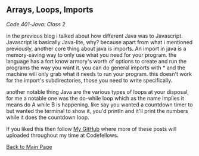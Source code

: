 ## Arrays, Loops, Imports

*Code 401-Java: Class 2*

in the previous blog i talked about how different Java was to Javascript. Javascript is basically Java-lite, why? because apart from what i mentioned previously, another core thing about java is imports. An import in java is a memory-saving way to only use what you need for your program. the language has a fort know armory's worth of options to create and run the programs the way you want it. you can do general imports with * and the machine will only grab what it needs to run your program. this doesn't work for the import's subdirectories, those you need to write specifically.

another notable thing Java are the various types of loops at your disposal, for me a notable one was the do-while loop which as the name implies it means do A while B is happening. like say you wanted a countdown timer to but wanted the terminal to show it, you'd printIn and it'll print the numbers while it does the countdown loop.

If you liked this then follow [My GitHub](https://github.com/John-Ram) where more of these posts will uploaded throughout my time at Codefellows.

[Back to Main Page](https://john-ram.github.io/reading-notes.md/)